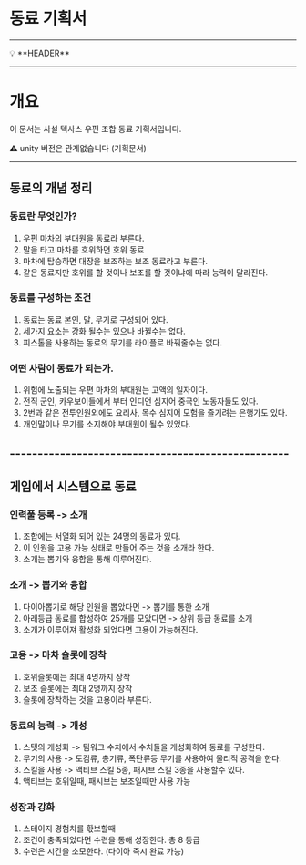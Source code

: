 # 동료 기획서

---

<aside>
💡 **HEADER**

</aside>

---

# 개요

이 문서는 사설 텍사스 우편 조합 동료 기획서입니다. 

<aside>
⚠️ unity 버전은 관계없습니다 (기획문서)
</aside>

---

## 동료의 개념 정리
### 동료란 무엇인가?
1) 우편 마차의 부대원을 동료라 부른다. 
2) 말을 타고 마차를 호위하면 호위 동료 
3) 마차에 탑승하면 대장을 보조하는 보조 동료라고 부른다. 
4) 같은 동료지만 호위를 할 것이나 보조를 할 것이냐에 따라 능력이 달라진다.

### 동료를 구성하는 조건 
1) 동료는 동료 본인, 말, 무기로 구성되어 있다.
2) 세가지 요소는 강화 될수는 있으나 바뀔수는 없다. 
3) 피스톨을 사용하는 동료의 무기를 라이플로 바꿔줄수는 없다.

### 어떤 사람이 동료가 되는가.
1) 위험에 노출되는 우편 마차의 부대원는 고액의 일자이다. 
2) 전직 군인, 카우보이들에서 부터 인디언 심지어 중국인 노동자들도 있다. 
3) 2번과 같은 전투인원외에도 요리사, 목수 심지어 모험을 즐기려는 은행가도 있다.
4) 개인말이나 무기를 소지해야 부대원이 될수 있었다.

## --------------------------------------------------
## 게임에서 시스템으로 동료
### 인력풀 등록 -> 소개 
1) 조합에는 서열화 되어 있는 24명의 동료가 있다. 
2) 이 인원을 고용 가능 상태로 만들어 주는 것을 소개라 한다. 
3) 소개는 뽑기와 융합을 통해 이루어진다.  

### 소개 -> 뽑기와 융합
1) 다이아뽑기로 해당 인원을 뽑았다면 -> 뽑기를 통한 소개 
2) 아래등급 동료를 합성하여 25개를 모았다면 -> 상위 등급 동료를 소개
3) 소개가 이루어져 활성화 되었다면 고용이 가능해진다.

### 고용 -> 마차 슬롯에 장착
1) 호위슬롯에는 최대 4명까지 장착
2) 보조 슬롯에는 최대 2명까지 장착
3) 슬롯에 장착하는 것을 고용이라 부른다.  

### 동료의 능력 -> 개성
1) 스탯의 개성화 -> 팀워크 수치에서 수치들을 개성화하여 동료를 구성한다.
2) 무기의 사용 -> 도검류, 총기류, 폭탄류등 무기를 사용하여 물리적 공격을 한다.
3) 스킬을 사용 -> 액티브 스킬 5종, 패시브 스킬 3종을 사용할수 있다.
4) 액티브는 호위일때, 패시브는 보조일때만 사용 가능 

### 성장과 강화
1) 스테이지 경험치를 홗보할때  
2)  조건이 충족되었다면 수련을 통해 성장한다. 총 8 등급
3) 수련은 시간을 소모한다. (다이아 즉시 완료 가능)







